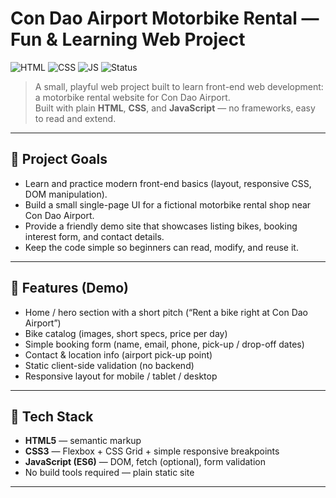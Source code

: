 # Con Dao Airport Motorbike Rental — Fun & Learning Web Project

![HTML](https://img.shields.io/badge/tech-HTML-blue.svg)
![CSS](https://img.shields.io/badge/tech-CSS-purple.svg)
![JS](https://img.shields.io/badge/tech-JavaScript-yellow.svg)
![Status](https://img.shields.io/badge/status-experimental--hobby-success.svg)

> A small, playful web project built to learn front-end web development: a motorbike rental website for Con Dao Airport.  
> Built with plain **HTML**, **CSS**, and **JavaScript** — no frameworks, easy to read and extend.

---

## 📌 Project Goals
- Learn and practice modern front-end basics (layout, responsive CSS, DOM manipulation).
- Build a small single-page UI for a fictional motorbike rental shop near Con Dao Airport.
- Provide a friendly demo site that showcases listing bikes, booking interest form, and contact details.
- Keep the code simple so beginners can read, modify, and reuse it.

---

## 🚀 Features (Demo)
- Home / hero section with a short pitch (“Rent a bike right at Con Dao Airport”)
- Bike catalog (images, short specs, price per day)
- Simple booking form (name, email, phone, pick-up / drop-off dates)
- Contact & location info (airport pick-up point)
- Static client-side validation (no backend)
- Responsive layout for mobile / tablet / desktop

---

## 🧩 Tech Stack
- **HTML5** — semantic markup
- **CSS3** — Flexbox + CSS Grid + simple responsive breakpoints
- **JavaScript (ES6)** — DOM, fetch (optional), form validation
- No build tools required — plain static site

---
